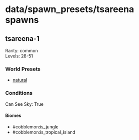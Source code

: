 # data/spawn_presets/tsareena spawns  
  
## tsareena-1  
Rarity: common  
Levels: 28-51  
  
### World Presets  
* [natural](/data/world_presets/natural.md)  
  
### Conditions  
Can See Sky: True  
  
#### Biomes  
  * #cobblemon:is_jungle
  * #cobblemon:is_tropical_island
  
